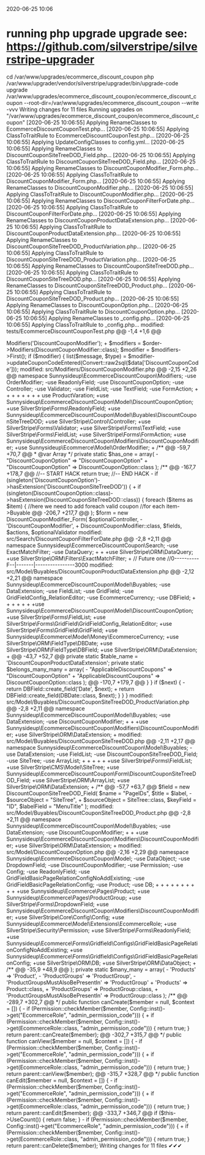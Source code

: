 2020-06-25 10:06

# running php upgrade upgrade see: https://github.com/silverstripe/silverstripe-upgrader
cd /var/www/upgrades/ecommerce_discount_coupon
php /var/www/upgrader/vendor/silverstripe/upgrader/bin/upgrade-code upgrade /var/www/upgrades/ecommerce_discount_coupon/ecommerce_discount_coupon  --root-dir=/var/www/upgrades/ecommerce_discount_coupon --write -vvv
Writing changes for 11 files
Running upgrades on "/var/www/upgrades/ecommerce_discount_coupon/ecommerce_discount_coupon"
[2020-06-25 10:06:55] Applying RenameClasses to EcommerceDiscountCouponTest.php...
[2020-06-25 10:06:55] Applying ClassToTraitRule to EcommerceDiscountCouponTest.php...
[2020-06-25 10:06:55] Applying UpdateConfigClasses to config.yml...
[2020-06-25 10:06:55] Applying RenameClasses to DiscountCouponSiteTreeDOD_Field.php...
[2020-06-25 10:06:55] Applying ClassToTraitRule to DiscountCouponSiteTreeDOD_Field.php...
[2020-06-25 10:06:55] Applying RenameClasses to DiscountCouponModifier_Form.php...
[2020-06-25 10:06:55] Applying ClassToTraitRule to DiscountCouponModifier_Form.php...
[2020-06-25 10:06:55] Applying RenameClasses to DiscountCouponModifier.php...
[2020-06-25 10:06:55] Applying ClassToTraitRule to DiscountCouponModifier.php...
[2020-06-25 10:06:55] Applying RenameClasses to DiscountCouponFilterForDate.php...
[2020-06-25 10:06:55] Applying ClassToTraitRule to DiscountCouponFilterForDate.php...
[2020-06-25 10:06:55] Applying RenameClasses to DiscountCouponProductDataExtension.php...
[2020-06-25 10:06:55] Applying ClassToTraitRule to DiscountCouponProductDataExtension.php...
[2020-06-25 10:06:55] Applying RenameClasses to DiscountCouponSiteTreeDOD_ProductVariation.php...
[2020-06-25 10:06:55] Applying ClassToTraitRule to DiscountCouponSiteTreeDOD_ProductVariation.php...
[2020-06-25 10:06:55] Applying RenameClasses to DiscountCouponSiteTreeDOD.php...
[2020-06-25 10:06:55] Applying ClassToTraitRule to DiscountCouponSiteTreeDOD.php...
[2020-06-25 10:06:55] Applying RenameClasses to DiscountCouponSiteTreeDOD_Product.php...
[2020-06-25 10:06:55] Applying ClassToTraitRule to DiscountCouponSiteTreeDOD_Product.php...
[2020-06-25 10:06:55] Applying RenameClasses to DiscountCouponOption.php...
[2020-06-25 10:06:55] Applying ClassToTraitRule to DiscountCouponOption.php...
[2020-06-25 10:06:55] Applying RenameClasses to _config.php...
[2020-06-25 10:06:55] Applying ClassToTraitRule to _config.php...
modified:	tests/EcommerceDiscountCouponTest.php
@@ -1,4 +1,6 @@
 <?php
+
+use SilverStripe\Dev\SapphireTest;

 class EcommerceDiscountCouponTest extends SapphireTest
 {

modified:	_config/config.yml
@@ -6,23 +6,19 @@
     - 'cms/*'
     - 'ecommerce/*'
 ---
-StoreAdmin:
+Sunnysideup\Ecommerce\Cms\StoreAdmin:
   managed_models:
-    - DiscountCouponOption
-
-OrderModifierFormController:
+    - Sunnysideup\EcommerceDiscountCoupon\Model\DiscountCouponOption
+Sunnysideup\Ecommerce\Control\OrderModifierFormController:
   allowed_actions:
-    - DiscountCouponModifier
-
-Product:
+    - Sunnysideup\EcommerceDiscountCoupon\Modifiers\DiscountCouponModifier
+Sunnysideup\Ecommerce\Pages\Product:
   extensions:
-    - DiscountCouponProductDataExtension
-
+    - Sunnysideup\EcommerceDiscountCoupon\Model\Buyables\DiscountCouponProductDataExtension
 ---
 Only:
   classexists: 'DataObjectSorterDOD'
 ---
-
 PickUpOrDeliveryModifierOptions:
   extensions:
     - DataObjectSorterDOD

modified:	src/Form/DiscountCouponSiteTreeDOD_Field.php
@@ -2,8 +2,11 @@

 namespace Sunnysideup\EcommerceDiscountCoupon\Form;

-use TreeMultiselectField;
-use DataObjectInterface;
+
+
+use SilverStripe\ORM\DataObjectInterface;
+use SilverStripe\Forms\TreeMultiselectField;
+




modified:	src/Modifiers/DiscountCouponModifier_Form.php
@@ -2,12 +2,20 @@

 namespace Sunnysideup\EcommerceDiscountCoupon\Modifiers;

-use OrderModifierForm;
-use FieldList;
-use Requirements;
-use Form;
-use ShoppingCart;
-use Convert;
+
+
+
+
+
+
+use SilverStripe\Forms\FieldList;
+use SilverStripe\View\Requirements;
+use SilverStripe\Forms\Form;
+use Sunnysideup\Ecommerce\Api\ShoppingCart;
+use Sunnysideup\EcommerceDiscountCoupon\Modifiers\DiscountCouponModifier;
+use SilverStripe\Core\Convert;
+use Sunnysideup\Ecommerce\Forms\OrderModifierForm;
+


 class DiscountCouponModifier_Form extends OrderModifierForm
@@ -59,7 +67,7 @@
         if (isset($data['DiscountCouponCode'])) {
             $order = ShoppingCart::current_order();
             if ($order) {
-                $modifiers = $order->Modifiers('DiscountCouponModifier');
+                $modifiers = $order->Modifiers(DiscountCouponModifier::class);
                 $modifier = $modifiers->First();
                 if ($modifier) {
                     list($message, $type) = $modifier->updateCouponCodeEntered(Convert::raw2sql($data['DiscountCouponCode']));

modified:	src/Modifiers/DiscountCouponModifier.php
@@ -2,15 +2,26 @@

 namespace Sunnysideup\EcommerceDiscountCoupon\Modifiers;

-use OrderModifier;
-use ReadonlyField;
-use DiscountCouponOption;
-use Controller;
-use Validator;
-use FieldList;
-use TextField;
-use FormAction;
+
+
+
+
+
+
+
+
 use ProductVaration;
+use Sunnysideup\EcommerceDiscountCoupon\Model\DiscountCouponOption;
+use SilverStripe\Forms\ReadonlyField;
+use Sunnysideup\EcommerceDiscountCoupon\Model\Buyables\DiscountCouponSiteTreeDOD;
+use SilverStripe\Control\Controller;
+use SilverStripe\Forms\Validator;
+use SilverStripe\Forms\TextField;
+use SilverStripe\Forms\FieldList;
+use SilverStripe\Forms\FormAction;
+use Sunnysideup\EcommerceDiscountCoupon\Modifiers\DiscountCouponModifier;
+use Sunnysideup\Ecommerce\Model\OrderModifier;
+


 /**
@@ -59,7 +70,7 @@
      * @var Array
      */
     private static $has_one = array(
-        "DiscountCouponOption" => "DiscountCouponOption"
+        "DiscountCouponOption" => DiscountCouponOption::class
     );

     /**
@@ -167,7 +178,7 @@
             //-- START HACK
             return true;
             //-- END HACK
-            if (singleton('DiscountCouponOption')->hasExtension('DiscountCouponSiteTreeDOD')) {
+            if (singleton(DiscountCouponOption::class)->hasExtension(DiscountCouponSiteTreeDOD::class)) {
                 foreach ($items as $item) {
                     //here we need to add foreach valid coupon
                     //for each item->Buyable
@@ -206,7 +217,7 @@
         );
         $form = new DiscountCouponModifier_Form(
             $optionalController,
-            'DiscountCouponModifier',
+            DiscountCouponModifier::class,
             $fields,
             $actions,
             $optionalValidator

modified:	src/Search/DiscountCouponFilterForDate.php
@@ -2,8 +2,11 @@

 namespace Sunnysideup\EcommerceDiscountCoupon\Search;

-use ExactMatchFilter;
-use DataQuery;
+
+
+use SilverStripe\ORM\DataQuery;
+use SilverStripe\ORM\Filters\ExactMatchFilter;
+

  // Future one
  //0----------F--|-------|----------------3000

modified:	src/Model/Buyables/DiscountCouponProductDataExtension.php
@@ -2,12 +2,21 @@

 namespace Sunnysideup\EcommerceDiscountCoupon\Model\Buyables;

-use DataExtension;
-use FieldList;
-use GridField;
-use GridFieldConfig_RelationEditor;
-use EcommerceCurrency;
-use DBField;
+
+
+
+
+
+
+use Sunnysideup\EcommerceDiscountCoupon\Model\DiscountCouponOption;
+use SilverStripe\Forms\FieldList;
+use SilverStripe\Forms\GridField\GridFieldConfig_RelationEditor;
+use SilverStripe\Forms\GridField\GridField;
+use Sunnysideup\Ecommerce\Model\Money\EcommerceCurrency;
+use SilverStripe\ORM\FieldType\DBDate;
+use SilverStripe\ORM\FieldType\DBField;
+use SilverStripe\ORM\DataExtension;
+



@@ -43,7 +52,7 @@
     private static $table_name = 'DiscountCouponProductDataExtension';

     private static $belongs_many_many = array(
-        "ApplicableDiscountCoupons" => "DiscountCouponOption"
+        "ApplicableDiscountCoupons" => DiscountCouponOption::class
     );


@@ -170,7 +179,7 @@
             }
         }
         if ($next) {
-            return DBField::create_field('Date', $next);
+            return DBField::create_field(DBDate::class, $next);
         }
     }
 }

modified:	src/Model/Buyables/DiscountCouponSiteTreeDOD_ProductVariation.php
@@ -2,8 +2,11 @@

 namespace Sunnysideup\EcommerceDiscountCoupon\Model\Buyables;

-use DataExtension;
-use DiscountCouponModifier;
+
+
+use Sunnysideup\EcommerceDiscountCoupon\Modifiers\DiscountCouponModifier;
+use SilverStripe\ORM\DataExtension;
+




modified:	src/Model/Buyables/DiscountCouponSiteTreeDOD.php
@@ -2,11 +2,17 @@

 namespace Sunnysideup\EcommerceDiscountCoupon\Model\Buyables;

-use DataExtension;
-use FieldList;
-use DiscountCouponSiteTreeDOD_Field;
-use SiteTree;
-use ArrayList;
+
+
+
+
+
+use SilverStripe\Forms\FieldList;
+use SilverStripe\CMS\Model\SiteTree;
+use Sunnysideup\EcommerceDiscountCoupon\Form\DiscountCouponSiteTreeDOD_Field;
+use SilverStripe\ORM\ArrayList;
+use SilverStripe\ORM\DataExtension;
+


 /**
@@ -57,7 +63,7 @@
         $field = new DiscountCouponSiteTreeDOD_Field(
             $name = "PageIDs",
             $title = $label,
-            $sourceObject = "SiteTree",
+            $sourceObject = SiteTree::class,
             $keyField = "ID",
             $labelField = "MenuTitle"
         );

modified:	src/Model/Buyables/DiscountCouponSiteTreeDOD_Product.php
@@ -2,8 +2,11 @@

 namespace Sunnysideup\EcommerceDiscountCoupon\Model\Buyables;

-use DataExtension;
-use DiscountCouponModifier;
+
+
+use Sunnysideup\EcommerceDiscountCoupon\Modifiers\DiscountCouponModifier;
+use SilverStripe\ORM\DataExtension;
+




modified:	src/Model/DiscountCouponOption.php
@@ -2,16 +2,29 @@

 namespace Sunnysideup\EcommerceDiscountCoupon\Model;

-use DataObject;
-use DropdownField;
-use DiscountCouponModifier;
-use Permission;
-use Config;
-use ReadonlyField;
-use GridFieldBasicPageRelationConfigNoAddExisting;
-use GridFieldBasicPageRelationConfig;
-use Product;
-use DB;
+
+
+
+
+
+
+
+
+
+
+use Sunnysideup\Ecommerce\Pages\Product;
+use Sunnysideup\Ecommerce\Pages\ProductGroup;
+use SilverStripe\Forms\DropdownField;
+use Sunnysideup\EcommerceDiscountCoupon\Modifiers\DiscountCouponModifier;
+use SilverStripe\Core\Config\Config;
+use Sunnysideup\Ecommerce\Model\Extensions\EcommerceRole;
+use SilverStripe\Security\Permission;
+use SilverStripe\Forms\ReadonlyField;
+use Sunnysideup\Ecommerce\Forms\Gridfield\Configs\GridFieldBasicPageRelationConfigNoAddExisting;
+use Sunnysideup\Ecommerce\Forms\Gridfield\Configs\GridFieldBasicPageRelationConfig;
+use SilverStripe\ORM\DB;
+use SilverStripe\ORM\DataObject;
+


 /**
@@ -35,9 +48,9 @@
     );

     private static $many_many = array(
-        'Products' => 'Product',
-        'ProductGroups' => 'ProductGroup',
-        'ProductGroupsMustAlsoBePresentIn' => 'ProductGroup'
+        'Products' => Product::class,
+        'ProductGroups' => ProductGroup::class,
+        'ProductGroupsMustAlsoBePresentIn' => ProductGroup::class
     );

     /**
@@ -289,7 +302,7 @@
      */
     public function canCreate($member = null, $context = [])
     {
-        if (Permission::checkMember($member, Config::inst()->get("EcommerceRole", "admin_permission_code"))) {
+        if (Permission::checkMember($member, Config::inst()->get(EcommerceRole::class, "admin_permission_code"))) {
             return true;
         }
         return parent::canCreate($member);
@@ -302,7 +315,7 @@
      */
     public function canView($member = null, $context = [])
     {
-        if (Permission::checkMember($member, Config::inst()->get("EcommerceRole", "admin_permission_code"))) {
+        if (Permission::checkMember($member, Config::inst()->get(EcommerceRole::class, "admin_permission_code"))) {
             return true;
         }
         return parent::canView($member);
@@ -315,7 +328,7 @@
      */
     public function canEdit($member = null, $context = [])
     {
-        if (Permission::checkMember($member, Config::inst()->get("EcommerceRole", "admin_permission_code"))) {
+        if (Permission::checkMember($member, Config::inst()->get(EcommerceRole::class, "admin_permission_code"))) {
             return true;
         }
         return parent::canEdit($member);
@@ -333,7 +346,7 @@
         if ($this->UseCount()) {
             return false;
         }
-        if (Permission::checkMember($member, Config::inst()->get("EcommerceRole", "admin_permission_code"))) {
+        if (Permission::checkMember($member, Config::inst()->get(EcommerceRole::class, "admin_permission_code"))) {
             return true;
         }
         return parent::canDelete($member);

Writing changes for 11 files
✔✔✔